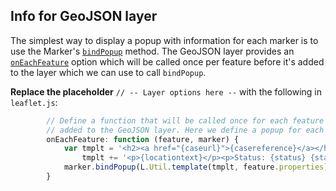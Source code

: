 ## Info for GeoJSON layer

The simplest way to display a popup with information for each marker is to use the Marker's [`bindPopup`](http://leafletjs.com/reference.html#marker-bindpopup) method. The GeoJSON layer provides an [`onEachFeature`](http://leafletjs.com/reference.html#geojson-oneachfeature) option which will be called once per feature before it's added to the layer which we can use to call `bindPopup`.

**Replace the placeholder** `// -- Layer options here --` with the following in `leaflet.js`:

```javascript
        // Define a function that will be called once for each feature that is
        // added to the GeoJSON layer. Here we define a popup for each feature
        onEachFeature: function (feature, marker) {
            var tmplt = '<h2><a href="{caseurl}">{casereference}</a></h2>';
                tmplt += '<p>{locationtext}</p><p>Status: {status} {statusdesc}</p>';
            marker.bindPopup(L.Util.template(tmplt, feature.properties));
        }
```
